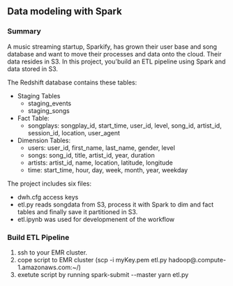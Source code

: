 ## Data modeling with Spark

### Summary
A music streaming startup, Sparkify, has grown their user base and song database and want to move their processes and data onto the cloud. Their data resides in S3. In this project, you'build an ETL pipeline using Spark and data stored in S3.

The Redshift database contains these tables:

* Staging Tables
  - staging_events
  - staging_songs
* Fact Table:
  - songplays: songplay_id, start_time, user_id, level, song_id, artist_id, session_id, location, user_agent
* Dimension Tables: 
  - users: user_id, first_name, last_name, gender, level
  - songs: song_id, title, artist_id, year, duration
  - artists: artist_id, name, location, latitude, longitude
  - time: start_time, hour, day, week, month, year, weekday


The project includes six files:
* dwh.cfg access keys
* etl.py reads songdata from S3, process it with Spark to dim and fact tables and finally save it partitioned in S3.
* etl.ipynb was used for developmenent of the workflow


### Build ETL Pipeline
1. ssh to your EMR cluster.
2. cope script to EMR cluster (scp -i myKey.pem etl.py hadoop@<server>.compute-1.amazonaws.com:~/)
3. exetute script by running spark-submit --master yarn etl.py
